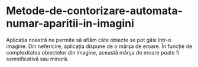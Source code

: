 # Metode-de-contorizare-automata-numar-aparitii-in-imagini
Aplicația noastră ne permite să aflăm câte obiecte se pot găsi într-o imagine.  Din nefericire, aplicația dispune de o mârșa de eroare. În funcție de complexitatea obiectelor din imagine, această mârșa de eroare poate fi semnificativă sau minoră.
